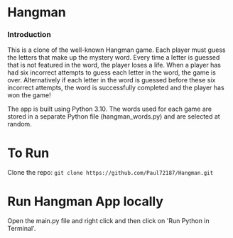 # Hangman

### Introduction
This is a clone of the well-known Hangman game. Each player must guess the letters that make up the mystery word. Every time a letter is guessed that is not featured in the word, the player loses a life. When a player has had six incorrect attempts to guess each letter in the word, the game is over. Alternatively if each letter in the word is guessed before these six incorrect attempts, the word is successfully completed and the player has won the game!

The app is built using Python 3.10. The words used for each game are stored in a separate Python file (hangman_words.py) and are selected at random.

# To Run

Clone the repo: `git clone https://github.com/Paul72187/Hangman.git`

# Run Hangman App locally

Open the main.py file and right click and then click on 'Run Python in Terminal'.
